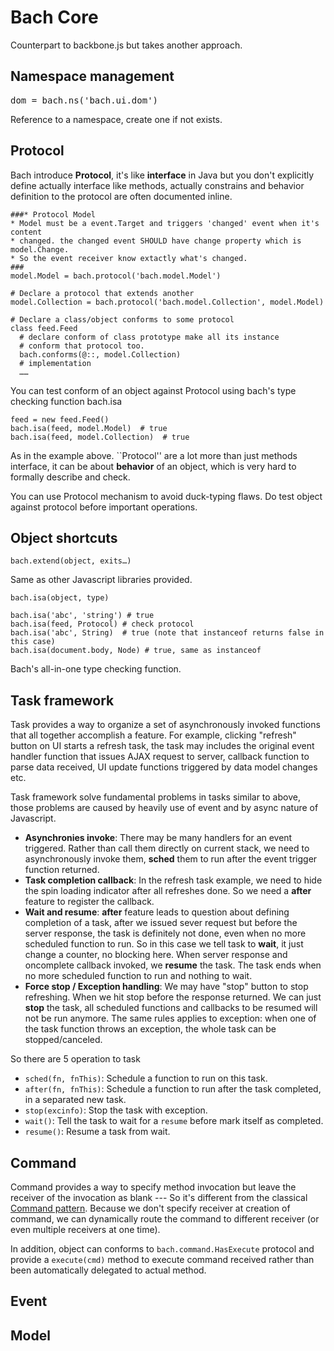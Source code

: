 # Bach Core

Counterpart to backbone.js but takes another approach.

## Namespace management

<pre>dom = bach.ns('bach.ui.dom')</pre>

Reference to a namespace, create one if not exists.

## Protocol

Bach introduce **Protocol**, it's like **interface** in Java but you don't explicitly define actually interface like methods, actually constrains and behavior definition to the protocol are often documented inline.


	###* Protocol Model
	* Model must be a event.Target and triggers 'changed' event when it's content
	* changed. the changed event SHOULD have change property which is model.Change.
	* So the event receiver know extactly what's changed.
	###
	model.Model = bach.protocol('bach.model.Model')

	# Declare a protocol that extends another
	model.Collection = bach.protocol('bach.model.Collection', model.Model)

	# Declare a class/object conforms to some protocol
	class feed.Feed
	  # declare conform of class prototype make all its instance
	  # conform that protocol too.
	  bach.conforms(@::, model.Collection)
	  # implementation
	  ……

You can test conform of an object against Protocol using bach's type checking function bach.isa


	feed = new feed.Feed()
	bach.isa(feed, model.Model)  # true
	bach.isa(feed, model.Collection)  # true

As in the example above. ``Protocol'' are a lot more than just methods interface, it can be about **behavior** of an object, which is very hard to formally describe and check.

You can use Protocol mechanism to avoid duck-typing flaws. Do test object against protocol before important operations.

## Object shortcuts


	bach.extend(object, exits…)


Same as other Javascript libraries provided.


	bach.isa(object, type)

	bach.isa('abc', 'string') # true
	bach.isa(feed, Protocol) # check protocol
	bach.isa('abc', String)  # true (note that instanceof returns false in this case)
	bach.isa(document.body, Node) # true, same as instanceof

Bach's all-in-one type checking function.

## Task framework
	
Task provides a way to organize a set of asynchronously invoked functions that all together accomplish a feature. For example, clicking "refresh" button on UI starts a refresh task, the task may includes the original event handler function that issues AJAX request to server, callback function to parse data received, UI update functions triggered by data model changes etc.

Task framework solve fundamental problems in tasks similar to above, those problems are caused by heavily use of event and by async nature of Javascript.

   - **Asynchronies invoke**: There may be many handlers for an event triggered. Rather than call them directly on current stack, we need to asynchronously invoke them, **sched** them to run after the event trigger function returned.
   - **Task completion callback**: In the refresh task example, we need to hide the spin loading indicator after all refreshes done. So we need a **after** feature to register the callback.
   - **Wait and resume**: **after** feature leads to question about defining completion of a task, after we issued sever request but before the server response, the task is definitely not done, even when no more scheduled function to run. So in this case we tell task to **wait**, it just change a counter, no blocking here. When server response and oncomplete callback invoked, we **resume** the task. The task ends when no more scheduled function to run and nothing to wait.
   - **Force stop / Exception handling**: We may have "stop" button to stop refreshing. When we hit stop before the response returned. We can just **stop** the task, all scheduled functions and callbacks to be resumed will not be run anymore. The same rules applies to exception: when one of the task function throws an exception, the whole task can be stopped/canceled.
   
So there are 5 operation to task

   - `sched(fn, fnThis)`: Schedule a function to run on this task.
   - `after(fn, fnThis)`: Schedule a function to run after the task completed, in a separated new task.
   - `stop(excinfo)`: Stop the task with exception.
   - `wait()`: Tell the task to wait for a `resume` before mark itself as completed.
   - `resume()`: Resume a task from wait.

## Command

Command provides a way to specify method invocation but leave the receiver of the invocation as blank --- So it's different from the classical [Command pattern](http://en.wikipedia.org/wiki/Command_pattern). Because we don't specify receiver at creation of command, we can dynamically route the command to different receiver (or even multiple receivers at one time).

In addition, object can conforms to `bach.command.HasExecute` protocol and provide a `execute(cmd)` method to execute command received rather than been automatically delegated to actual method.

## Event


## Model

